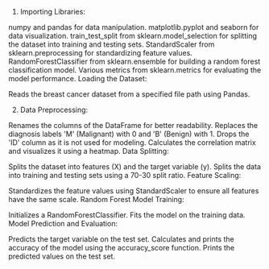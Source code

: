 1. Importing Libraries:

numpy and pandas for data manipulation.
matplotlib.pyplot and seaborn for data visualization.
train_test_split from sklearn.model_selection for splitting the dataset into training and testing sets.
StandardScaler from sklearn.preprocessing for standardizing feature values.
RandomForestClassifier from sklearn.ensemble for building a random forest classification model.
Various metrics from sklearn.metrics for evaluating the model performance.
Loading the Dataset:

Reads the breast cancer dataset from a specified file path using Pandas.


2.  Data Preprocessing:

Renames the columns of the DataFrame for better readability.
Replaces the diagnosis labels 'M' (Malignant) with 0 and 'B' (Benign) with 1.
Drops the 'ID' column as it is not used for modeling.
Calculates the correlation matrix and visualizes it using a heatmap.
Data Splitting:

Splits the dataset into features (X) and the target variable (y).
Splits the data into training and testing sets using a 70-30 split ratio.
Feature Scaling:

Standardizes the feature values using StandardScaler to ensure all features have the same scale.
Random Forest Model Training:

Initializes a RandomForestClassifier.
Fits the model on the training data.
Model Prediction and Evaluation:

Predicts the target variable on the test set.
Calculates and prints the accuracy of the model using the accuracy_score function.
Prints the predicted values on the test set.



